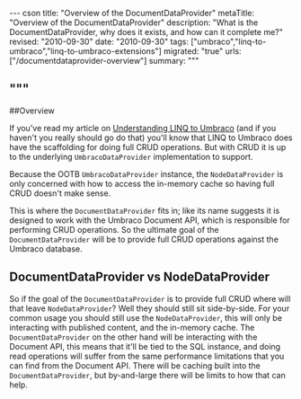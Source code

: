 --- cson
title: "Overview of the DocumentDataProvider"
metaTitle: "Overview of the DocumentDataProvider"
description: "What is the DocumentDataProvider, why does it exists, and how can it complete me?"
revised: "2010-09-30"
date: "2010-09-30"
tags: ["umbraco","linq-to-umbraco","linq-to-umbraco-extensions"]
migrated: "true"
urls: ["/documentdataprovider-overview"]
summary: """

"""
---
##Overview

If you've read my article on [Understanding LINQ to Umbraco][1] (and if you haven't you really should go do that) you'll know that LINQ to Umbraco does have the scaffolding for doing full CRUD operations. But with CRUD it is up to the underlying `UmbracoDataProvider` implementation to support.

Because the OOTB `UmbracoDataProvider` instance, the `NodeDataProvider` is only concerned with how to access the in-memory cache so having full CRUD doesn't make sense.

This is where the `DocumentDataProvider` fits in; like its name suggests it is designed to work with the Umbraco Document API, which is responsible for performing CRUD operations. So the ultimate goal of the `DocumentDataProvider` will be to provide full CRUD operations against the Umbraco database.

## DocumentDataProvider vs NodeDataProvider

So if the goal of the `DocumentDataProvider` is to provide full CRUD where will that leave `NodeDataProvider`? Well they should still sit side-by-side. For your common usage you should still use the `NodeDataProvider`, this will only be interacting with published content, and the in-memory cache. The `DocumentDataProvider` on the other hand will be interacting with the Document API, this means that it'll be tied to the SQL instance, and doing read operations will suffer from the same performance limitations that you can find from the Document API. There will be caching built into the `DocumentDataProvider`, but by-and-large there will be limits to how that can help.


  [1]: /understanding-linq-to-umbraco
